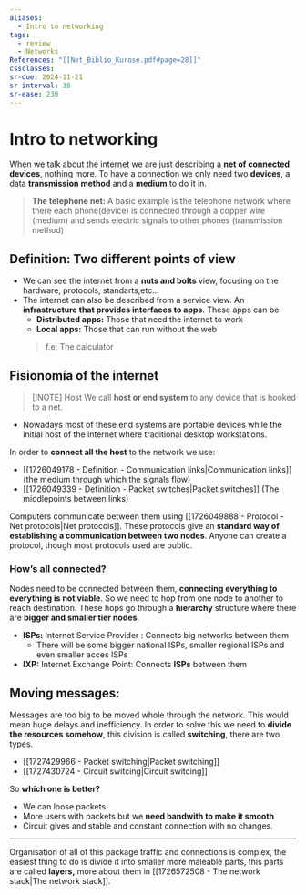 ```yaml
---
aliases:
  - Intro to networking
tags:
  - review
  - Networks
References: "[[Net_Biblio_Kurose.pdf#page=28]]"
cssclasses:
sr-due: 2024-11-21
sr-interval: 38
sr-ease: 230
---
```

# Intro to networking
When we talk about the internet we are just describing a **net of connected devices**, nothing more. To have a connection we only need two **devices**, a data **transmission method** and a **medium** to do it in. 

>**The telephone net:** A basic example is the telephone network where there each phone(device) is connected through a copper wire (medium) and sends electric signals to other phones (transmission method)

## Definition: Two different points of view
+ We can see the internet from a **nuts and bolts** view, focusing on the hardware, protocols, standarts,etc…
+ The internet can also be described from a service view. An **infrastructure that provides interfaces to apps**. These apps can be:
	+ **Distributed apps:** Those that need the internet to work 
	+ **Local apps:** Those that can run without the web
	 > f.e: The calculator
	 
## Fisionomía of the internet 

> [!NOTE] Host 
>We call **host or end system** to any device that is hooked to a net.  

+ Nowadays most of these end systems are portable devices while the initial host of the internet where traditional desktop workstations. 

In order to **connect all the host** to the network we use: 
+ [[1726049178 - Definition - Communication links|Communication links]] (the medium through which the signals flow) 
+ [[1726049339 - Definition - Packet switches|Packet switches]] (The middlepoints between links)

Computers communicate between them using [[1726049888 - Protocol - Net protocols|Net protocols]]. These protocols give an **standard way of establishing a communication between two nodes**. 
Anyone can create a protocol, though most protocols used are public.

### How’s all connected?
Nodes need to be connected between them, **connecting everything to everything is not viable**. So we need to hop from one node to another to reach destination. 
These hops go through a **hierarchy** structure where there are **bigger and smaller tier nodes**. 

+ **ISPs:** Internet Service Provider : Connects big networks between them
	+ There will be some bigger national ISPs, smaller regional ISPs and even smaller acces ISPs
+ **IXP:** Internet Exchange Point: Connects **ISPs** between them
## Moving messages:
Messages are too big to be moved whole through the network. This would mean huge delays and inefficiency. In order to solve this we need to **divide the resources somehow**, this division is called **switching**, there are two types.

+ [[1727429966 - Packet switching|Packet switching]]
+ [[1727430724 - Circuit switcing|Circuit switcing]]

So **which one is better?** 
+ We can loose packets
+ More users with packets but we **need bandwith to make it smooth**
+ Circuit gives and stable and constant connection with no changes.

***
Organisation of all of this package traffic and connections is complex, the easiest thing to do is divide it into smaller more maleable parts, this parts are called **layers,** more about them in [[1726572508 - The network stack|The network stack]].